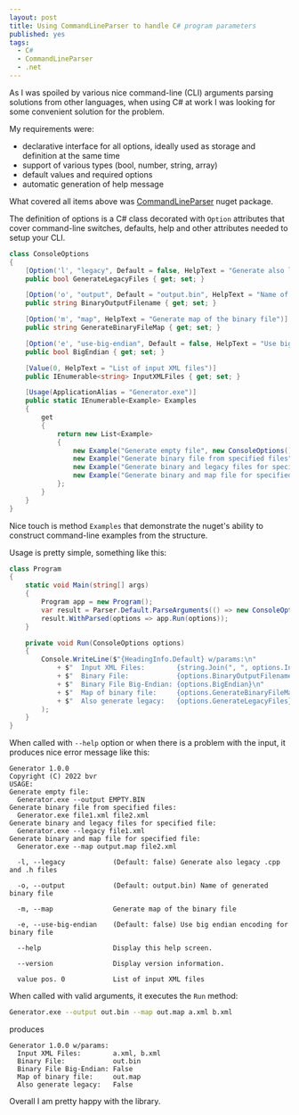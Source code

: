 ```yaml
---
layout: post
title: Using CommandLineParser to handle C# program parameters
published: yes
tags:
  - C#
  - CommandLineParser
  - .net
---
```

As I was spoiled by various nice command-line (CLI) arguments parsing solutions
from other languages, when using C# at work I was looking for some convenient
solution for the problem. 

My requirements were:

 - declarative interface for all options, ideally used as storage and definition at the same time
 - support of various types (bool, number, string, array)
 - default values and required options
 - automatic generation of help message

What covered all items above was [CommandLineParser][1] nuget package. 

The definition of options is a C# class decorated with `Option` attributes that cover 
command-line switches, defaults, help and other attributes needed to setup your CLI.

```c#
class ConsoleOptions
{
    [Option('l', "legacy", Default = false, HelpText = "Generate also legacy .cpp and .h files")]
    public bool GenerateLegacyFiles { get; set; }

    [Option('o', "output", Default = "output.bin", HelpText = "Name of generated binary file")]
    public string BinaryOutputFilename { get; set; }

    [Option('m', "map", HelpText = "Generate map of the binary file")]
    public string GenerateBinaryFileMap { get; set; }

    [Option('e', "use-big-endian", Default = false, HelpText = "Use big endian encoding for binary file")]
    public bool BigEndian { get; set; }

    [Value(0, HelpText = "List of input XML files")]
    public IEnumerable<string> InputXMLFiles { get; set; }

    [Usage(ApplicationAlias = "Generator.exe")]
    public static IEnumerable<Example> Examples
    {
        get
        {
            return new List<Example>
            {
                new Example("Generate empty file", new ConsoleOptions() { BinaryOutputFilename = "EMPTY.BIN" }),
                new Example("Generate binary file from specified files", new ConsoleOptions() { InputXMLFiles = new List<string>() { "file1.xml", "file2.xml" } }),
                new Example("Generate binary and legacy files for specified file", new ConsoleOptions() { GenerateLegacyFiles = true, InputXMLFiles = new List<string>() { "file1.xml" } }),
                new Example("Generate binary and map file for specified file", new ConsoleOptions() { GenerateBinaryFileMap = "output.map", InputXMLFiles = new List<string>() { "file2.xml" } }),
            };
        }
    }
}
```

Nice touch is method `Examples` that demonstrate the nuget's ability to construct command-line examples 
from the structure.

Usage is pretty simple, something like this:

```c#
class Program
{
    static void Main(string[] args)
    {
        Program app = new Program();
        var result = Parser.Default.ParseArguments(() => new ConsoleOptions(), args);
        result.WithParsed(options => app.Run(options));
    }

    private void Run(ConsoleOptions options)
    {
        Console.WriteLine($"{HeadingInfo.Default} w/params:\n"
            + $"  Input XML Files:        {string.Join(", ", options.InputXMLFiles)}\n"
            + $"  Binary File:            {options.BinaryOutputFilename}\n"
            + $"  Binary File Big-Endian: {options.BigEndian}\n"
            + $"  Map of binary file:     {options.GenerateBinaryFileMap}\n"
            + $"  Also generate legacy:   {options.GenerateLegacyFiles}"
        );
    }
}
```

When called with `--help` option or when there is a problem with the input, it produces 
nice error message like this:

```
Generator 1.0.0
Copyright (C) 2022 bvr
USAGE:
Generate empty file:
  Generator.exe --output EMPTY.BIN
Generate binary file from specified files:
  Generator.exe file1.xml file2.xml
Generate binary and legacy files for specified file:
  Generator.exe --legacy file1.xml
Generate binary and map file for specified file:
  Generator.exe --map output.map file2.xml

  -l, --legacy            (Default: false) Generate also legacy .cpp and .h files

  -o, --output            (Default: output.bin) Name of generated binary file

  -m, --map               Generate map of the binary file

  -e, --use-big-endian    (Default: false) Use big endian encoding for binary file

  --help                  Display this help screen.

  --version               Display version information.

  value pos. 0            List of input XML files
```

When called with valid arguments, it executes the `Run` method:

```sh
Generator.exe --output out.bin --map out.map a.xml b.xml
```

produces

```
Generator 1.0.0 w/params:
  Input XML Files:        a.xml, b.xml
  Binary File:            out.bin
  Binary File Big-Endian: False
  Map of binary file:     out.map
  Also generate legacy:   False
```

Overall I am pretty happy with the library.

[1]: https://github.com/commandlineparser/commandline